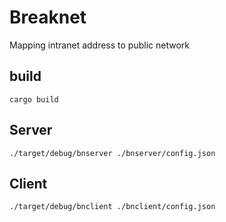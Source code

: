 # Breaknet

Mapping intranet address to public network

## build

`cargo build`

## Server

`./target/debug/bnserver ./bnserver/config.json`

## Client

`./target/debug/bnclient ./bnclient/config.json`

